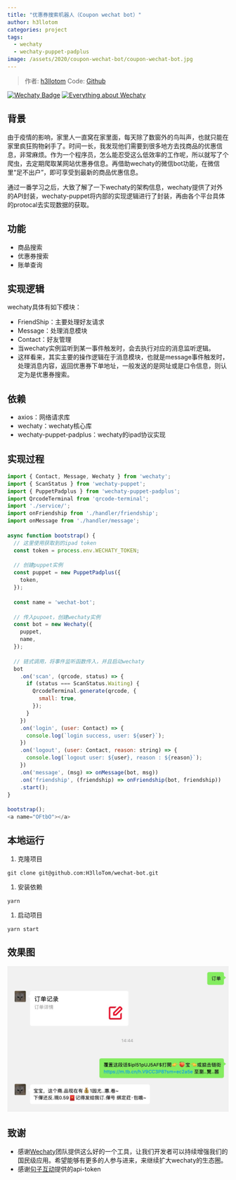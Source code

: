 ```yaml
---
title: "优惠券搜索机器人（Coupon wechat bot）"
author: h3llotom
categories: project
tags:
  - wechaty
  - wechaty-puppet-padplus
image: /assets/2020/coupon-wechat-bot/coupon-wechat-bot.jpg
---
```


> 作者: [h3llotom](https://github.com/h3llotom/)
> Code: [Github](https://github.com/h3llotom/wechat-bot)

[![Wechaty Badge](https://img.shields.io/badge/Powered%20By-Wechaty-green.svg#align=left&display=inline&height=20&margin=%5Bobject%20Object%5D&originHeight=20&originWidth=132&status=done&style=none&width=132)](https://github.com/wechaty/wechaty)
[![Everything about Wechaty](https://img.shields.io/badge/Wechaty-%E5%BC%80%E6%BA%90%E6%BF%80%E5%8A%B1%E8%AE%A1%E5%88%92-green.svg#align=left&display=inline&height=20&margin=%5Bobject%20Object%5D&originHeight=20&originWidth=134&status=done&style=none&width=134)](https://github.com/juzibot/Welcome/wiki/Everything-about-Wechaty)

## 背景

由于疫情的影响，家里人一直窝在家里面，每天除了数窗外的鸟叫声，也就只能在家里疯狂购物剁手了。时间一长，我发现他们需要到很多地方去找商品的优惠信息，非常麻烦。作为一个程序员，怎么能忍受这么低效率的工作呢，所以就写了个爬虫，去定期爬取某网站优惠券信息。再借助wechaty的微信bot功能，在微信里“足不出户”，即可享受到最新的商品优惠信息。

通过一番学习之后，大致了解了一下wechaty的架构信息，wechaty提供了对外的API封装，wechaty-puppet将内部的实现逻辑进行了封装，再由各个平台具体的protocal去实现数据的获取。

## 功能

- 商品搜索
- 优惠券搜索
- 账单查询

## 实现逻辑

wechaty具体有如下模块：

- FriendShip：主要处理好友请求
- Message：处理消息模块
- Contact：好友管理
- 当wechaty实例监听到某一事件触发时，会去执行对应的消息监听逻辑。
- 这样看来，其实主要的操作逻辑在于消息模块，也就是message事件触发时，处理消息内容，返回优惠券下单地址，一般发送的是网址或是口令信息，则认定为是优惠券搜索。

## 依赖

- axios：网络请求库
- wechaty：wechaty核心库
- wechaty-puppet-padplus：wechaty的ipad协议实现

## 实现过程

```javascript
import { Contact, Message, Wechaty } from 'wechaty';
import { ScanStatus } from 'wechaty-puppet';
import { PuppetPadplus } from 'wechaty-puppet-padplus';
import QrcodeTerminal from 'qrcode-terminal';
import './service/';
import onFriendship from './handler/friendship';
import onMessage from './handler/message';

async function bootstrap() {
  // 这里使用获取到的ipad token
  const token = process.env.WECHATY_TOKEN;

  // 创建puppet实例
  const puppet = new PuppetPadplus({
    token,
  });

  const name = 'wechat-bot';

  // 传入pupoet，创建wechaty实例
  const bot = new Wechaty({
    puppet,
    name,
  });

  // 链式调用，将事件监听函数传入，并且启动wechaty
  bot
    .on('scan', (qrcode, status) => {
      if (status === ScanStatus.Waiting) {
        QrcodeTerminal.generate(qrcode, {
          small: true,
        });
      }
    })
    .on('login', (user: Contact) => {
      console.log(`login success, user: ${user}`);
    })
    .on('logout', (user: Contact, reason: string) => {
      console.log(`logout user: ${user}, reason : ${reason}`);
    })
    .on('message', (msg) => onMessage(bot, msg))
    .on('friendship', (friendship) => onFriendship(bot, friendship))
    .start();
}

bootstrap();
<a name="OFtbO"></a>
```

## 本地运行

1. 克隆项目

```shell
git clone git@github.com:H3lloTom/wechat-bot.git
```

1. 安装依赖

```shell
yarn
```

1. 启动项目

```shell
yarn start
```

## 效果图

![效果图](/assets/2020/coupon-wechat-bot/coupon-wechat-bot.jpg)

## 致谢

- 感谢[Wechaty](https://wechaty.github.io)团队提供这么好的一个工具，让我们开发者可以持续增强我们的国民级应用。希望能够有更多的人参与进来，来继续扩大wechaty的生态圈。
- 感谢[句子互动](https://www.juzibot.com)提供的api-token
